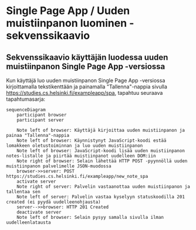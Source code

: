 #  Single Page App / Uuden muistiinpanon luominen - sekvenssikaavio

## Sekvenssikaavio käyttäjän luodessa uuden muistiinpanon Single Page App -versiossa

Kun käyttäjä luo uuden muistiinpanon Single Page App -versiossa kirjoittamalla tekstikenttään ja painamalla "Tallenna"-nappia sivulla https://studies.cs.helsinki.fi/exampleapp/spa, tapahtuu seuraava tapahtumasarja:

```mermaid
sequenceDiagram
    participant browser
    participant server

    Note left of browser: Käyttäjä kirjoittaa uuden muistiinpanon ja painaa "Tallenna"-nappia
    Note left of browser: Käynnistynyt JavaScript-koodi estää lomakkeen oletustoiminnan ja luo uuden muistiinpanon
    Note left of browser: JavaScript-koodi lisää uuden muistiinpanon notes-listalle ja piirtää muistiinpanot uudelleen DOM:iin
    Note right of browser: Selain lähettää HTTP POST -pyynnöllä uuden muistiinpanon palvelimelle JSON-muodossa
    browser->>server: POST https://studies.cs.helsinki.fi/exampleapp/new_note_spa
    activate server
    Note right of server: Palvelin vastaanottaa uuden muistiinpanon ja tallentaa sen
    Note left of server: Palvelin vastaa kyselyyn statuskoodilla 201 created (ei pyydä uudelleenohjausta)
    server-->>browser: HTTP 201 Created
    deactivate server
    Note left of browser: Selain pysyy samalla sivulla ilman uudelleenlatausta

```
